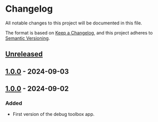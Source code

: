 # Changelog

All notable changes to this project will be documented in this file.

The format is based on [Keep a Changelog](https://keepachangelog.com/en/1.0.0/),
and this project adheres to [Semantic Versioning](https://semver.org/spec/v2.0.0.html).

## [Unreleased]

## [1.0.0] - 2024-09-03

## [1.0.0] - 2024-09-02

### Added

- First version of the debug toolbox app.

[Unreleased]: https://github.com/giantswarm/debug-toolbox/compare/v1.0.0...HEAD
[1.0.0]: https://github.com/giantswarm/debug-toolbox/compare/v1.0.0...v1.0.0
[1.0.0]: https://github.com/giantswarm/debug-toolbox/compare/v0.0.1...v1.0.0
